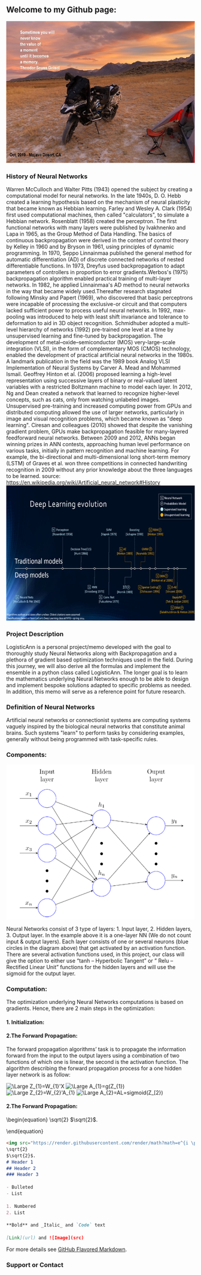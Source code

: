## Welcome to my Github page: 
![](Memory.jpg)



### History of Neural Networks
Warren McCulloch and Walter Pitts (1943) opened the subject by creating a computational model for neural networks. In the late 1940s, D. O. Hebb created a learning hypothesis based on the mechanism of neural plasticity that became known as Hebbian learning. Farley and Wesley A. Clark (1954) first used computational machines, then called "calculators", to simulate a Hebbian network. Rosenblatt (1958) created the perceptron. The first functional networks with many layers were published by Ivakhnenko and Lapa in 1965, as the Group Method of Data Handling. The basics of continuous backpropagation were derived in the context of control theory by Kelley in 1960 and by Bryson in 1961, using principles of dynamic programming.
In 1970, Seppo Linnainmaa published the general method for automatic differentiation (AD) of discrete connected networks of nested differentiable functions. In 1973, Dreyfus used backpropagation to adapt parameters of controllers in proportion to error gradients.Werbos's (1975) backpropagation algorithm enabled practical training of multi-layer networks. In 1982, he applied Linnainmaa's AD method to neural networks in the way that became widely used.Thereafter research stagnated following Minsky and Papert (1969), who discovered that basic perceptrons were incapable of processing the exclusive-or circuit and that computers lacked sufficient power to process useful neural networks. In 1992, max-pooling was introduced to help with least shift invariance and tolerance to deformation to aid in 3D object recognition. Schmidhuber adopted a multi-level hierarchy of networks (1992) pre-trained one level at a time by unsupervised learning and fine-tuned by backpropagation.
The development of metal–oxide–semiconductor (MOS) very-large-scale integration (VLSI), in the form of complementary MOS (CMOS) technology, enabled the development of practical artificial neural networks in the 1980s. A landmark publication in the field was the 1989 book Analog VLSI Implementation of Neural Systems by Carver A. Mead and Mohammed Ismail.
Geoffrey Hinton et al. (2006) proposed learning a high-level representation using successive layers of binary or real-valued latent variables with a restricted Boltzmann machine to model each layer. In 2012, Ng and Dean created a network that learned to recognize higher-level concepts, such as cats, only from watching unlabeled images. Unsupervised pre-training and increased computing power from GPUs and distributed computing allowed the use of larger networks, particularly in image and visual recognition problems, which became known as "deep learning".
Ciresan and colleagues (2010) showed that despite the vanishing gradient problem, GPUs make backpropagation feasible for many-layered feedforward neural networks. Between 2009 and 2012, ANNs began winning prizes in ANN contests, approaching human level performance on various tasks, initially in pattern recognition and machine learning. For example, the bi-directional and multi-dimensional long short-term memory (LSTM) of Graves et al. won three competitions in connected handwriting recognition in 2009 without any prior knowledge about the three languages to be learned.
source: https://en.wikipedia.org/wiki/Artificial_neural_network#History
![](History.jpg)

### Project Description
LogisticAnn is a personal project/memo developed with the goal to thoroughly study Neural Networks along with Backpropagation and a plethora of gradient based optimization techniques used in the field.  During this journey, we will also derive all the formulas and implement the ensemble in a python class called LogisticAnn. The longer goal is to learn the mathematics underlying Neural Networks enough to be able to design and implement bespoke solutions adapted to specific problems as needed. In addition, this memo will serve as a reference point for future research. 

### Definition of Neural Networks
Artificial neural networks or connectionist systems are computing systems vaguely inspired by the biological neural networks that constitute animal brains. Such systems "learn" to perform tasks by considering examples, generally without being programmed with task-specific rules.

### Components:
![](NN.png)

Neural Networks consist of 3 type of layers: 1. Input layer, 2. Hidden layers, 3. Output layer. In the example above it is a one-layer NN (We do not count input & output layers). Each layer consists of one or several neurons (blue circles in the diagram above) that get activated by an activation function. There are several activation functions used, in this project, our class will give the option to either use “tanh – Hyperbolic Tangent” or ” Relu – Rectified Linear Unit” functions for the hidden layers and will use the sigmoid for the output layer. 

### Computation:

The optimization underlying Neural Networks computations is based on gradients. Hence, there are 2 main steps in the optimization: 
#### 1. Initialization:

#### 2.The Forward Propagation:  
  The forward propagation algorithms’ task is to propagate the information forward from the input to the output layers using a          combination of two functions of which one is linear, the second is the activation function. The algorithm describing the forward propagation process for a one hidden layer network is as follow:

<img src="https://latex.codecogs.com/svg.latex?\Large&space;Z_{1}=W_{1}'X" title="\Large Z_{1}=W_{1}'X" />
<img src="https://latex.codecogs.com/svg.latex?\Large&space;A_{1}=g(Z_{1})" title="\Large A_{1}=g(Z_{1})" />
<img src="https://latex.codecogs.com/svg.latex?\Large&space;Z_{2}=W_{2}'A_{1}" title="\Large Z_{2}=W_{2}'A_{1}" />
<img src="https://latex.codecogs.com/svg.latex?\Large&space;A_{2}=AL=sigmoid(Z_[2})" title="\Large A_{2}=AL=sigmoid(Z_[2})" />

#### 2.The Forward Propagation: 
\begin{equation}
\sqrt{2}
$\sqrt{2}$.

\end{equation}



```markdown
<img src="https://render.githubusercontent.com/render/math?math=e^{i \pi} = -1">
\sqrt{2}
$\sqrt{2}$.
# Header 1
## Header 2
### Header 3

- Bulleted
- List

1. Numbered
2. List

**Bold** and _Italic_ and `Code` text

[Link](url) and ![Image](src)
```

For more details see [GitHub Flavored Markdown](https://guides.github.com/features/mastering-markdown/).



### Support or Contact

